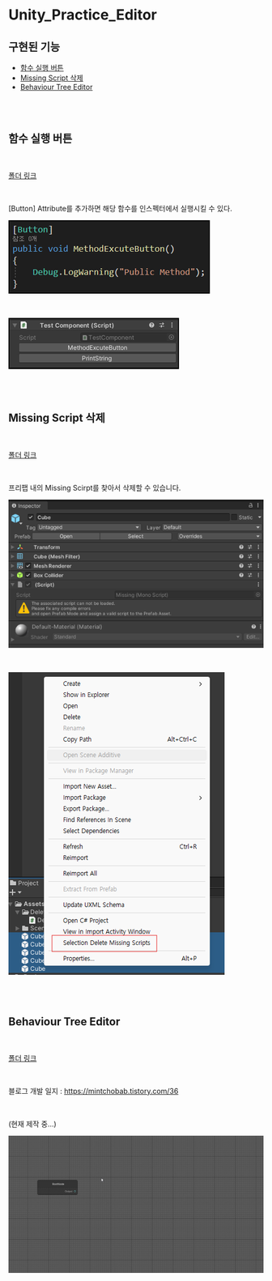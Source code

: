 # Unity_Practice_Editor

## 구현된 기능

- [함수 실행 버튼](#함수-실행-버튼)
- [Missing Script 삭제](#missing-script-삭제)
- [Behaviour Tree Editor](#behaviour-tree-editor)


<br>
<br>



## 함수 실행 버튼

<br>

[폴더 링크](https://github.com/mintchobab/Unity_Practice_Editor/tree/main/Unity_Practice_Editor/Assets/MethodButtonAttribute)

<br>

[Button] Attribute를 추가하면 해당 함수를 인스펙터에서 실행시킬 수 있다.

![ddd](./images/method_button_attribute.png)

<br>

![mehtod button compoennt](./images/method_button_component.png)

<br>
<br>

## Missing Script 삭제

<br>

[폴더 링크](https://github.com/mintchobab/Unity_Practice_Editor/tree/main/Unity_Practice_Editor/Assets/DeleteMissingScript)

<br>

프리팹 내의 Missing Scirpt를 찾아서 삭제할 수 있습니다.

![삭제 예시](./images/missing_script_remove.png)

<br>

![삭제 메뉴](./images/missing_script_remove_menu.png)

<br>
<br>

## Behaviour Tree Editor

<br>

[폴더 링크](https://github.com/mintchobab/Unity_Practice_Editor/tree/main/Unity_Practice_Editor/Assets/BehaviourTreeEditor)

<br>

블로그 개발 일지 : https://mintchobab.tistory.com/36

<br>

(현재 제작 중...)

![Behaviour Tree](./images/behaviour_tree_create.gif)

<br>
<br>
